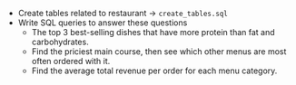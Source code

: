 - Create tables related to restaurant -> `create_tables.sql`
- Write SQL queries to answer these questions
  - The top 3 best-selling dishes that have more protein than fat and carbohydrates.
  - Find the priciest main course, then see which other menus are most often ordered with it.
  - Find the average total revenue per order for each menu category.
